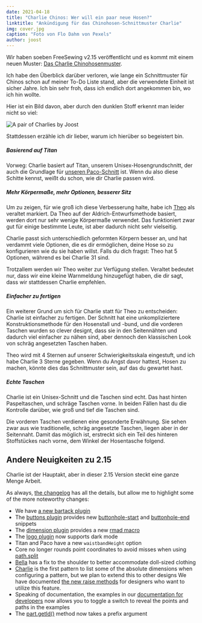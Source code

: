 ```yaml
---
date: 2021-04-18
title: "Charlie Chinos: Wer will ein paar neue Hosen?"
linktitle: "Ankündigung für das Chinohosen-Schnittmuster Charlie"
img: cover.jpg
caption: "Foto von Flo Dahm von Pexels"
author: joost
---
```


Wir haben soeben FreeSewing v2.15 veröffentlicht und es kommt mit einem neuen Muster: [Das Charlie Chinohosenmuster](/designs/charlie/).

Ich habe den Überblick darüber verloren, wie lange ein Schnittmuster für Chinos schon auf meiner To-Do Liste stand, aber die verwendete Einheit ist sicher Jahre. Ich bin sehr froh, dass ich endlich dort angekommen bin, wo ich hin wollte.

Hier ist ein Bild davon, aber durch den dunklen Stoff erkennt man leider nicht so viel:

![A pair of Charlies by Joost](joost.jpg)

Stattdessen erzähle ich dir lieber, warum ich hierüber so begeistert bin.

##### Basierend auf Titan

Vorweg: Charlie basiert auf Titan, unserem Unisex-Hosengrundschnitt, der auch die Grundlage für [unseren Paco-Schnitt](/designs/paco/) ist. Wenn du also diese Schitte kennst, weißt du schon, wie dir Charlie passen wird.

##### Mehr Körpermaße, mehr Optionen, besserer Sitz

Um zu zeigen, für wie groß ich diese Verbesserung halte, habe ich [Theo](/designs/theo/) als veraltet markiert. Da Theo auf der Aldrich-Entwurfsmethode basiert, werden dort nur sehr wenige Körpermaße verwendet. Das funktioniert zwar gut für einige bestimmte Leute, ist aber dadurch nicht sehr vielseitig.

Charlie passt sich unterschiedlich geformten Körpern besser an, und hat verdammt viele Optionen, die es dir ermöglichen, deine Hose so zu konfigurieren wie du sie haben willst. Falls du dich fragst: Theo hat 5 Optionen, während es bei Charlie 31 sind.

Trotzallem werden wir Theo weiter zur Verfügung stellen. Veraltet bedeutet nur, dass wir eine kleine Warnmeldung hinzugefügt haben, die dir sagt, dass wir stattdessen Charlie empfehlen.

##### Einfacher zu fertigen

Ein weiterer Grund um sich für Charlie statt für Theo zu entscheiden: Charlie ist einfacher zu fertigen. Der Schnitt hat eine unkompliziertere Konstruktionsmethode für den Hosenstall und -bund, und die vorderen Taschen wurden so clever designt, dass sie in den Seitennähten und dadurch viel einfacher zu nähen sind, aber dennoch den klassischen Look von schräg angesetzten Taschen haben.

Theo wird mit 4 Sternen auf unserer Schwierigkeitsskala eingestuft, und ich habe Charlie 3 Sterne gegeben. Wenn du Angst davor hattest, Hosen zu machen, könnte dies das Schnittmuster sein, auf das du gewartet hast.

##### Echte Taschen

Charlie ist ein Unisex-Schnitt und die Taschen sind echt. Das hast hinten Paspeltaschen, und schräge Taschen vorne. In beiden Fällen hast du die Kontrolle darüber, wie groß und tief die Taschen sind.

Die vorderen Taschen verdienen eine gesonderte Erwähnung. Sie sehen zwar aus wie traditionelle, schräg angesetzte Taschen, liegen aber in der Seitennaht. Damit das möglich ist, erstreckt sich ein Teil des hinteren Stoffstückes nach vorne, dem Winkel der Hosentasche folgend.

## Andere Neuigkeiten zu 2.15

Charlie ist der Hauptakt, aber in dieser 2.15 Version steckt eine ganze Menge Arbeit.

As always, [the changelog](https://github.com/freesewing/freesewing/blob/develop/CHANGELOG.md) has all the details, but allow me to highlight some of the more noteworthy changes:

 - We have [a new bartack plugin](https://freesewing.dev/reference/plugins/bartack/)
 - The [buttons plugin](https://freesewing.dev/reference/plugins/buttons/) provides new [buttonhole-start](https://freesewing.dev/reference/snippets/buttonhole-start) and [buttonhole-end](https://freesewing.dev/reference/snippets/buttonhole-end) snippets
 - The [dimension plugin](https://freesewing.dev/reference/plugins/dimension/) provides a new [rmad macro](https://freesewing.dev/reference/macros/rmad/)
 - The [logo plugin](https://freesewing.dev/reference/plugins/logo/) now supports dark mode
 - Titan and Paco have a new `waistbandHeight` option
 - Core no longer rounds point coordinates to avoid misses when using [path.split](https://freesewing.dev/reference/api/path/split/)
 - [Bella](/designs/bella/) has a fix to the shoulder to better accommodate doll-sized clothing
 - [Charlie](/designs/charlie/) is the first pattern to list some of the absolute dimensions when configuring a pattern, but we plan to extend this to other designs We have documented [the new raise methods](https://freesewing.dev/reference/api/part/raise) for designers who want to utilize this feature.
 - Speaking of documentation, the examples in our [documentation for developers](https://freesewing.dev/) now allows you to toggle a switch to reveal the points and paths in the examples
 - The [part.getId()](https://freesewing.dev/reference/api/part/getid/) method now takes a prefix argument

